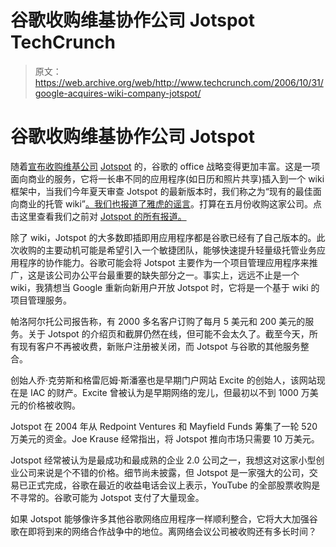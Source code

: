 # 谷歌收购维基协作公司 Jotspot TechCrunch

> 原文：<https://web.archive.org/web/http://www.techcrunch.com/2006/10/31/google-acquires-wiki-company-jotspot/>

# 谷歌收购维基协作公司 Jotspot

 [](https://web.archive.org/web/20221225143852/http://www.jot.com/) 随着[宣布收购维基公司](https://web.archive.org/web/20221225143852/http://googleblog.blogspot.com/2006/10/spot-on.html) [Jotspot](https://web.archive.org/web/20221225143852/http://jot.com/) 的，谷歌的 office 战略变得更加丰富。这是一项面向商业的服务，它将一长串不同的应用程序(如日历和照片共享)插入到一个 wiki 框架中，当我们今年夏天审查 Jotspot 的最新版本时，我们称之为“现有的最佳面向商业的托管 wiki”[。我们也](https://web.archive.org/web/20221225143852/http://techcrunch.com/2006/07/24/jotspot-20-launches/)[报道了雅虎的谣言](https://web.archive.org/web/20221225143852/http://techcrunch.com/2006/05/10/rumor-yahoo-closed-jotspot-acquisition/)。打算在五月份收购这家公司。点击这里查看我们之前对 [Jotspot 的所有报道。](https://web.archive.org/web/20221225143852/https://techcrunch.com/tag/jotspot)

除了 wiki，Jotspot 的大多数即插即用应用程序都是谷歌已经有了自己版本的。此次收购的主要动机可能是希望引入一个敏捷团队，能够快速提升轻量级托管业务应用程序的协作能力。谷歌可能会将 Jotspot 主要作为一个项目管理应用程序来推广，这是该公司办公平台最重要的缺失部分之一。事实上，远远不止是一个 wiki，我猜想当 Google 重新向新用户开放 Jotspot 时，它将是一个基于 wiki 的项目管理服务。

帕洛阿尔托公司报告称，有 2000 多名客户订购了每月 5 美元和 200 美元的服务。关于 Jotspot 的介绍页和截屏仍然在线，但可能不会太久了。截至今天，所有现有客户不再被收费，新账户注册被关闭，而 Jotspot 与谷歌的其他服务整合。

创始人乔·克劳斯和格雷厄姆·斯潘塞也是早期门户网站 Excite 的创始人，该网站现在是 IAC 的财产。Excite 曾被认为是早期网络的宠儿，但最初以不到 1000 万美元的价格被收购。

Jotspot 在 2004 年从 Redpoint Ventures 和 Mayfield Funds 筹集了一轮 520 万美元的资金。Joe Krause 经常指出，将 Jotspot 推向市场只需要 10 万美元。

Jotspot 经常被认为是最成功和最成熟的企业 2.0 公司之一，我想这对这家小型创业公司来说是个不错的价格。细节尚未披露，但 Jotspot 是一家强大的公司，交易已正式完成，谷歌在最近的收益电话会议上表示，YouTube 的全部股票收购是不寻常的。谷歌可能为 Jotspot 支付了大量现金。

如果 Jotspot 能够像许多其他谷歌网络应用程序一样顺利整合，它将大大加强谷歌在即将到来的网络合作战争中的地位。离网络会议公司被收购还有多长时间？